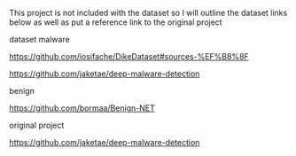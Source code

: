 This project is not included with the dataset so I will outline the dataset links below as well as put a reference link to the original project

dataset
malware

https://github.com/iosifache/DikeDataset#sources-%EF%B8%8F

https://github.com/jaketae/deep-malware-detection

benign

https://github.com/bormaa/Benign-NET

original project 

https://github.com/jaketae/deep-malware-detection
